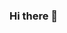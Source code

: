 ### Hi there 👋

<!--
**Vexify4/Vexify4** is a ✨ _special_ ✨ repository because its `README.md` (this file) appears on your GitHub profile.

Here are some ideas to get you started:

🔭 I’m currently working on 3kh0 Unblocked Games Website https://3kh0.github.io/games
🌱 I’m currently learning CSS
👯 I’m looking to collaborate on 
🤔 I’m looking for help with Anyone Who Needs It :)
💬 Ask me about Anything
📫 How to reach me:  @RealVexify
😄 Pronouns: Who needs Pronouns
⚡ Fun fact: Im Epic
-->
